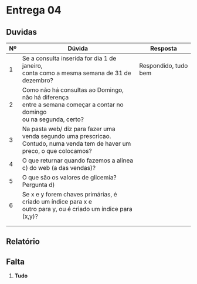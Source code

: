 # Entrega 04

## Duvidas

| Nº   | Dúvida                      | Resposta                                                     |
| ---- | --------------------------- | ------------------------------------------------------------ |
|  1   | Se a consulta inserida for dia 1 de janeiro, <br /> conta como a mesma semana de 31 de dezembro?     |     Respondido, tudo bem     |
|  2   | Como não há consultas ao Domingo, não há diferença <br /> entre a semana começar a contar no domingo <br /> ou na segunda, certo?    |          |
|  3   | Na pasta web/ diz para fazer uma venda segundo uma prescricao.<br/> Contudo, numa venda tem de haver um preco, o que colocamos?       |          |
|  4   | O que returnar quando fazemos a alinea c) do web (a das vendas)?      |          |
|  5   | O que são os valores de glicemia? Pergunta d)        |          |
|  6   | Se x e y forem chaves primárias, é criado um índice para x e <br/> outro para y, ou é criado um índice para (x,y)?       |          |
|      |        |          |
|      |        |          |

## Relatório




## Falta

1. **Tudo**
